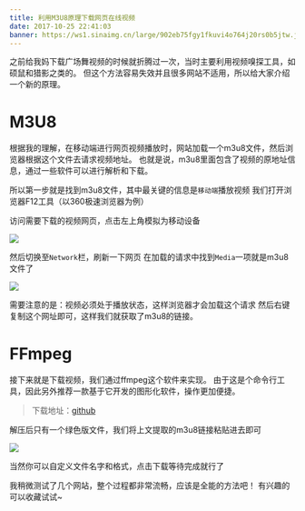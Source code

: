 ```yaml
---
title: 利用M3U8原理下载网页在线视频
date: 2017-10-25 22:41:03
banner: https://ws1.sinaimg.cn/large/902eb75fgy1fkuvi4o764j20rs0b5jtw.jpg
---
```

之前给我妈下载广场舞视频的时候就折腾过一次，当时主要利用视频嗅探工具，如硕鼠和猎影之类的。
但这个方法容易失效并且很多网站不适用，所以给大家介绍一个新的原理。
<!--more-->

# M3U8

根据我的理解，在移动端进行网页视频播放时，网站加载一个m3u8文件，然后浏览器根据这个文件去请求视频地址。
也就是说，m3u8里面包含了视频的原地址信息，通过一些软件可以进行解析和下载。

所以第一步就是找到m3u8文件，其中最关键的信息是`移动端`播放视频
我们打开浏览器F12工具（以360极速浏览器为例）

访问需要下载的视频网页，点击左上角模拟为移动设备

![](https://ws1.sinaimg.cn/large/902eb75fgy1fkuuxi3enuj20px06bwf1.jpg)

然后切换至`Network`栏，刷新一下网页
在加载的请求中找到`Media`一项就是m3u8文件了

![](https://ws1.sinaimg.cn/large/902eb75fgy1fkuv0qicytj21h807wwfl.jpg)

需要注意的是：视频必须处于播放状态，这样浏览器才会加载这个请求
然后右键复制这个网址即可，这样我们就获取了m3u8的链接。

# FFmpeg

接下来就是下载视频，我们通过ffmpeg这个软件来实现。
由于这是个命令行工具，因此另外推荐一款基于它开发的图形化软件，操作更加便捷。

> 下载地址：[github](https://github.com/nilaoda/The-New-M3U8-Downloader/releases/download/1.0/M3U8.Downloader_1.0.7z)

解压后只有一个绿色版文件，我们将上文提取的m3u8链接粘贴进去即可

![](https://ws1.sinaimg.cn/large/902eb75fgy1fkuv88z9i2j20zu0e742l.jpg)

当然你可以自定义文件名字和格式，点击下载等待完成就行了

我稍微测试了几个网站，整个过程都非常流畅，应该是全能的方法吧！
有兴趣的可以收藏试试~

